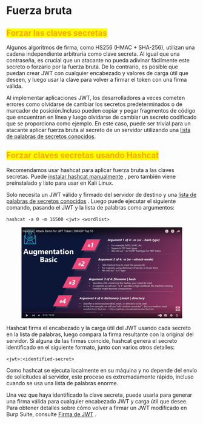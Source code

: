 # Fuerza bruta

## <mark style="color:orange;">Forzar las claves secretas</mark>

Algunos algoritmos de firma, como HS256 (HMAC + SHA-256), utilizan una cadena independiente arbitraria como clave secreta. Al igual que una contraseña, es crucial que un atacante no pueda adivinar fácilmente este secreto o forzarlo por la fuerza bruta. De lo contrario, es posible que puedan crear JWT con cualquier encabezado y valores de carga útil que deseen, y luego usar la clave para volver a firmar el token con una firma válida.

Al implementar aplicaciones JWT, los desarrolladores a veces cometen errores como olvidarse de cambiar los secretos predeterminados o de marcador de posición.Incluso pueden copiar y pegar fragmentos de código que encuentran en línea y luego olvidarse de cambiar un secreto codificado que se proporciona como ejemplo. En este caso, puede ser trivial para un atacante aplicar fuerza bruta al secreto de un servidor utilizando una [lista de palabras de secretos conocidos](https://github.com/wallarm/jwt-secrets/blob/master/jwt.secrets.list).



## <mark style="color:orange;">Forzar claves secretas usando Hashcat</mark>

Recomendamos usar hashcat para aplicar fuerza bruta a las claves secretas. Puede [instalar hashcat manualmente](https://hashcat.net/wiki/doku.php?id=frequently\_asked\_questions#how\_do\_i\_install\_hashcat) , pero también viene preinstalado y listo para usar en Kali Linux.

Solo necesita un JWT válido y firmado del servidor de destino y una [lista de palabras de secretos conocidos](https://github.com/wallarm/jwt-secrets/blob/master/jwt.secrets.list) . Luego puede ejecutar el siguiente comando, pasando el JWT y la lista de palabras como argumentos:

```
hashcat -a 0 -m 16500 <jwt> <wordlist>
```

<figure><img src="../../../.gitbook/assets/1 (10).png" alt=""><figcaption></figcaption></figure>

Hashcat firma el encabezado y la carga útil del JWT usando cada secreto en la lista de palabras, luego compara la firma resultante con la original del servidor. Si alguna de las firmas coincide, hashcat genera el secreto identificado en el siguiente formato, junto con varios otros detalles:

```
<jwt>:<identified-secret>
```

Como hashcat se ejecuta localmente en su máquina y no depende del envío de solicitudes al servidor, este proceso es extremadamente rápido, incluso cuando se usa una lista de palabras enorme.

Una vez que haya identificado la clave secreta, puede usarla para generar una firma válida para cualquier encabezado JWT y carga útil que desee. Para obtener detalles sobre cómo volver a firmar un JWT modificado en Burp Suite, consulte [Firma de JWT](https://portswigger.net/web-security/jwt/working-with-jwts-in-burp-suite#signing-jwts) .
